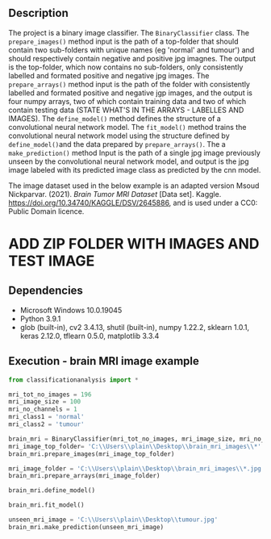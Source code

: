 ## Description 
The project is a binary image classifier. The `BinaryClassifier` class. The `prepare_images()` method input is the path of a top-folder that should contain two sub-folders with unique names (eg 'normal' and tumour') and should respectively contain negative and positive jpg imagnes. The output is the top-folder, which now contains no sub-folders, only consistently labelled and formated positive and negative jpg images. The `prepare_arrays()` method input is the path of the folder with consistently labelled and formated positive and negative jgp images, and the output is four numpy arrays, two of which contain training data and two of which contain testing data (STATE WHAT'S IN THE ARRAYS - LABELLES AND IMAGES). The `define_model()` method defines the structure of a convolutional neural network model. The `fit_model()` method trains the convolutional neural network model using the structure defined by `define_model()`and the data prepared by `prepare_arrays()`. The a `make_prediction()` method Input is the path of a single jpg image previously unseen by the convolutional neural network model, and output is the jpg image labeled with its predicted image class as predicted by the cnn model.

The image dataset used in the below example is an adapted version Msoud Nickparvar. (2021). <i>Brain Tumor MRI Dataset</i> [Data set]. Kaggle. https://doi.org/10.34740/KAGGLE/DSV/2645886, and is used under a CC0: Public Domain licence.

# ADD ZIP FOLDER WITH IMAGES AND TEST IMAGE

## Dependencies  
* Microsoft Windows 10.0.19045
* Python 3.9.1
* glob (built-in), cv2 3.4.13, shutil (built-in), numpy 1.22.2, sklearn 1.0.1, keras 2.12.0, tflearn 0.5.0, matplotlib 3.3.4   

## Execution - brain MRI image example
```python
from classificationanalysis import *

mri_tot_no_images = 196
mri_image_size = 100
mri_no_channels = 1
mri_class1 = 'normal'
mri_class2 = 'tumour'

brain_mri = BinaryClassifier(mri_tot_no_images, mri_image_size, mri_no_channels, mri_class1, mri_class2)
mri_image_top_folder= 'C:\\Users\\plain\\Desktop\\brain_mri_images\\*'
brain_mri.prepare_images(mri_image_top_folder)

mri_image_folder = 'C:\\Users\\plain\\Desktop\\brain_mri_images\\*.jpg'
brain_mri.prepare_arrays(mri_image_folder)

brain_mri.define_model()

brain_mri.fit_model()

unseen_mri_image = 'C:\\Users\\plain\\Desktop\\tumour.jpg'
brain_mri.make_prediction(unseen_mri_image)
```

